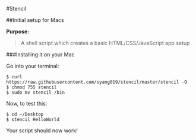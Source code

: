 #Stencil

##Initial setup for Macs

**Purpose:**

>A shell script which creates a basic HTML/CSS/JavaScript app setup

###Installing it on your Mac

Go into your terminal:

	$ curl https://raw.githubusercontent.com/syang019/stencil/master/stencil -O
	$ chmod 755 stencil
	$ sudo mv stencil /bin

Now, to test this:

	$ cd ~/Desktop
	$ stencil HelloWorld

Your script should now work! 
